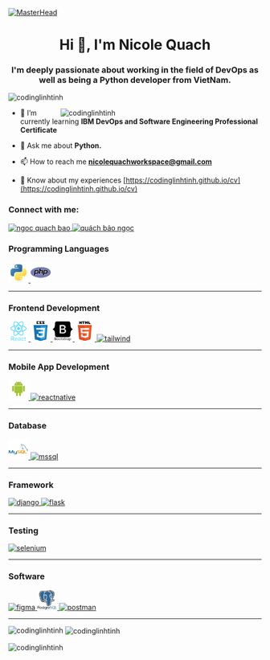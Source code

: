 [![MasterHead](https://cdn.faun.dev/prod/media/public/original_images/devOps-cloud-native.gif)](https://github.com/CodingLinhTinh)

<h1 align="center">Hi 👋, I'm Nicole Quach</h1>
<h3 align="center">I'm deeply passionate about working in the field of DevOps as well as being a Python developer from VietNam.</h3>


<p align="left"> <img src="https://komarev.com/ghpvc/?username=codinglinhtinh&label=Profile%20views&color=0e75b6&style=flat" alt="codinglinhtinh" /> </p>
<img align="right" width="400" src="https://scontent.fsgn19-1.fna.fbcdn.net/v/t39.30808-6/326435823_901607080978567_1867971604182639360_n.jpg?_nc_cat=111&ccb=1-7&_nc_sid=174925&_nc_ohc=7bX9ZKw-dXQAX9ukisT&_nc_ht=scontent.fsgn19-1.fna&oh=00_AfDUcQVo_UimFbqzGwgoVycCzJejw4qTdflzDV4FOx1aOg&oe=648BA629" alt="codinglinhtinh" /> 

- 🌱 I’m currently learning **IBM DevOps and Software Engineering Professional Certificate**

- 💬 Ask me about **Python.**

- 📫 How to reach me **<nicolequachworkspace@gmail.com>**

- 📄 Know about my experiences [https://codinglinhtinh.github.io/cv](https://codinglinhtinh.github.io/cv)


<h3 align="left">Connect with me:</h3>
<p align="left">
    <a href="https://linkedin.com/in/ngoc quach bao" target="blank">
        <img align="center" src="https://raw.githubusercontent.com/rahuldkjain/github-profile-readme-generator/master/src/images/icons/Social/linked-in-alt.svg" alt="ngoc quach bao" height="30" width="40" />
        </a>
    <a href="https://fb.com/quách bảo ngọc" target="blank">
    <img align="center" src="https://raw.githubusercontent.com/rahuldkjain/github-profile-readme-generator/master/src/images/icons/Social/facebook.svg" alt="quách bảo ngọc" height="30" width="40" />
    </a>
</p>

<h3 align="left">Programming Languages</h3>
<p align="left">
    <a href="https://www.python.org" target="_blank" rel="noreferrer"> 
        <img src="https://raw.githubusercontent.com/devicons/devicon/master/icons/python/python-original.svg" alt="python" width="40" height="40"/> 
    </a>
    <a href="https://www.php.net" target="_blank" rel="noreferrer"> 
        <img src="https://raw.githubusercontent.com/devicons/devicon/master/icons/php/php-original.svg" alt="php" width="40" height="40"/> 
    </a>
</p>
<hr>

<h3 align="left">Frontend Development</h3>
<p align="left">
    <a href="https://reactjs.org/" target="_blank" rel="noreferrer"> 
        <img src="https://raw.githubusercontent.com/devicons/devicon/master/icons/react/react-original-wordmark.svg" alt="react" width="40" height="40"/> 
    </a> 
    <a href="https://www.w3schools.com/css/" target="_blank" rel="noreferrer"> 
        <img src="https://raw.githubusercontent.com/devicons/devicon/master/icons/css3/css3-original-wordmark.svg" alt="css3" width="40" height="40"/> 
    </a>
    <a href="https://getbootstrap.com" target="_blank" rel="noreferrer"> 
        <img src="https://raw.githubusercontent.com/devicons/devicon/master/icons/bootstrap/bootstrap-plain-wordmark.svg" alt="bootstrap" width="40" height="40"/> 
    </a> 
    <a href="https://www.w3.org/html/" target="_blank" rel="noreferrer"> 
        <img src="https://raw.githubusercontent.com/devicons/devicon/master/icons/html5/html5-original-wordmark.svg" alt="html5" width="40" height="40"/> 
    </a>
    <a href="https://tailwindcss.com/" target="_blank" rel="noreferrer"> 
        <img src="https://www.vectorlogo.zone/logos/tailwindcss/tailwindcss-icon.svg" alt="tailwind" width="40" height="40"/> 
    </a>
</p>
<hr>

<h3 align="left">Mobile App Development</h3>
<p align="left">
    <a href="https://developer.android.com" target="_blank" rel="noreferrer"> 
        <img src="https://raw.githubusercontent.com/devicons/devicon/master/icons/android/android-original-wordmark.svg" alt="android" width="40" height="40"/> 
    </a>
    <a href="https://reactnative.dev/" target="_blank" rel="noreferrer"> 
        <img src="https://reactnative.dev/img/header_logo.svg" alt="reactnative" width="40" height="40"/> 
    </a>
</p>
<hr>

<h3 align="left">Database</h3>
<p align="left">
<a href="https://www.mysql.com/" target="_blank" rel="noreferrer"> 
    <img src="https://raw.githubusercontent.com/devicons/devicon/master/icons/mysql/mysql-original-wordmark.svg" alt="mysql" width="40" height="40"/>
</a>
<a href="https://www.microsoft.com/en-us/sql-server" target="_blank" rel="noreferrer"> 
    <img src="https://www.svgrepo.com/show/303229/microsoft-sql-server-logo.svg" alt="mssql" width="40" height="40"/> 
</a>
</p>
<hr>

<h3 align="left">Framework</h3>
<p align="left">
    <a href="https://www.djangoproject.com/" target="_blank" rel="noreferrer"> 
    <img src="https://cdn.worldvectorlogo.com/logos/django.svg" alt="django" width="40" height="40"/> 
    </a>

<a href="https://flask.palletsprojects.com/" target="_blank" rel="noreferrer"> 
    <img src="https://www.vectorlogo.zone/logos/pocoo_flask/pocoo_flask-icon.svg" alt="flask" width="40" height="40"/> 
</a>
</p>
<hr>

<h3 align="left">Testing</h3>
<p align="left">
<a href="https://www.selenium.dev" target="_blank" rel="noreferrer"> 
    <img src="https://raw.githubusercontent.com/detain/svg-logos/780f25886640cef088af994181646db2f6b1a3f8/svg/selenium-logo.svg" alt="selenium" width="40" height="40"/> 
</a>
</p>
<hr>

<h3 align="left">Software</h3>
<p align="left">
<a href="https://www.figma.com/" target="_blank" rel="noreferrer"> 
<img src="https://www.vectorlogo.zone/logos/figma/figma-icon.svg" alt="figma" width="40" height="40"/> 
</a> 
<a href="https://www.postgresql.org" target="_blank" rel="noreferrer"> 
    <img src="https://raw.githubusercontent.com/devicons/devicon/master/icons/postgresql/postgresql-original-wordmark.svg" alt="postgresql" width="40" height="40"/> </a> <a href="https://postman.com" target="_blank" rel="noreferrer"> 
    <img src="https://www.vectorlogo.zone/logos/getpostman/getpostman-icon.svg" alt="postman" width="40" height="40"/> 
</a> 
</p>
<hr>

<p>
    <img align="left" src="https://github-readme-stats.vercel.app/api/top-langs?username=codinglinhtinh&show_icons=true&locale=en&layout=compact" alt="codinglinhtinh" />
</p>

<p>&nbsp;<img align="center" src="https://github-readme-stats.vercel.app/api?username=codinglinhtinh&show_icons=true&locale=en" alt="codinglinhtinh" /></p>

<p><img align="center" src="https://github-readme-streak-stats.herokuapp.com/?user=codinglinhtinh&" alt="codinglinhtinh" /></p>

